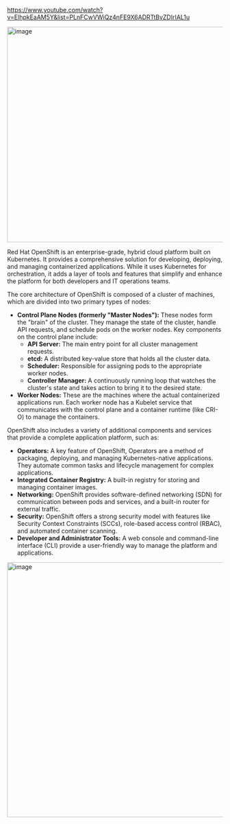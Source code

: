 https://www.youtube.com/watch?v=ElhpkEaAM5Y&list=PLnFCwVWiQz4nFE9X6ADRTtBvZDIrIAL1u


<img width="803" height="503" alt="image" src="https://github.com/user-attachments/assets/4d0dc844-9594-413a-950e-f6c85254627d" />


Red Hat OpenShift is an enterprise-grade, hybrid cloud platform built on Kubernetes. It provides a comprehensive solution for developing, deploying, and managing containerized applications. While it uses Kubernetes for orchestration, it adds a layer of tools and features that simplify and enhance the platform for both developers and IT operations teams.

The core architecture of OpenShift is composed of a cluster of machines, which are divided into two primary types of nodes:

* **Control Plane Nodes (formerly "Master Nodes"):** These nodes form the "brain" of the cluster. They manage the state of the cluster, handle API requests, and schedule pods on the worker nodes. Key components on the control plane include:
    * **API Server:** The main entry point for all cluster management requests.
    * **etcd:** A distributed key-value store that holds all the cluster data.
    * **Scheduler:** Responsible for assigning pods to the appropriate worker nodes.
    * **Controller Manager:** A continuously running loop that watches the cluster's state and takes action to bring it to the desired state.
* **Worker Nodes:** These are the machines where the actual containerized applications run. Each worker node has a Kubelet service that communicates with the control plane and a container runtime (like CRI-O) to manage the containers.

OpenShift also includes a variety of additional components and services that provide a complete application platform, such as:

* **Operators:** A key feature of OpenShift, Operators are a method of packaging, deploying, and managing Kubernetes-native applications. They automate common tasks and lifecycle management for complex applications.
* **Integrated Container Registry:** A built-in registry for storing and managing container images.
* **Networking:** OpenShift provides software-defined networking (SDN) for communication between pods and services, and a built-in router for external traffic.
* **Security:** OpenShift offers a strong security model with features like Security Context Constraints (SCCs), role-based access control (RBAC), and automated container scanning.
* **Developer and Administrator Tools:** A web console and command-line interface (CLI) provide a user-friendly way to manage the platform and applications.









<img width="1175" height="595" alt="image" src="https://github.com/user-attachments/assets/2a3f93e1-e32e-410e-bfa8-1174b5219a82" />






